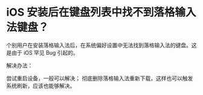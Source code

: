# iOS 安装后在键盘列表中找不到落格输入法键盘？

个别用户在安装落格输入法后，在系统偏好设置中无法找到落格输入法的键盘。这是由于 iOS 罕见 Bug 引起的。

解决办法：

尝试重启设备，一般可以解决；
彻底删除落格输入法重新下载，这样也可以触发系统刷新，应该也能够解决。
